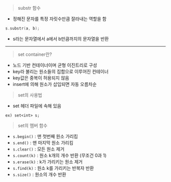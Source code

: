> substr 함수

- 정해진 문자를 특정 자릿수만큼 잘라내는 역할을 함

```cpp
s.substr(a, b);
```

- s라는 문자열에서 a에서 b만큼까지의 문자열을 반환
***
> set container란?

- 노드 기반 컨테이너이며 균형 이진트리로 구성
- key라 불리는 원소들의 집합으로 이루어진 컨테이너
- key값은 중복이 허용되지 않음
- insert에 의해 원소가 삽입되면 자동 오름차순

> set의 사용법
 
- set 헤더 파일에 속해 있음 
```
ex) set<int> s;
```

> set의 멤버 함수

- `s.begin()` : 맨 첫번째 원소 가리킴
- `s.end()` : 맨 마지막 원소 가리킴
- `s.clear()` : 모든 원소 제거
- `s.count(k)` : 원소 k개의 개수 반환 (무조건 0과 1)
- `s.erase(k)` : k가 가리키는 원소 제거
- `s.find(k)` : 원소 k를 가리키는 반복자 반환
- `s.size()` : 원소의 개수 반환
